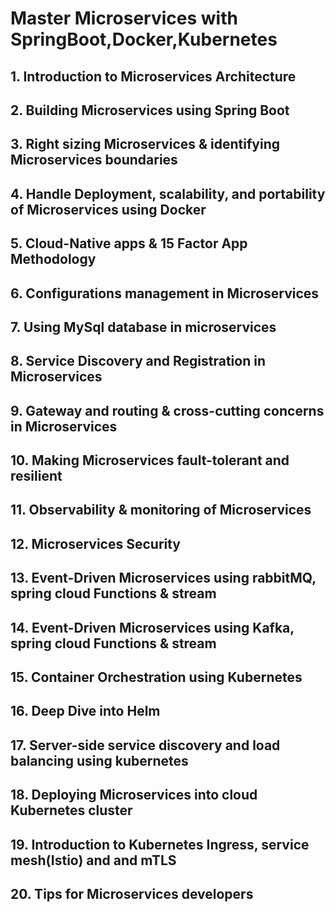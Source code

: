 #  Master Microservices with SpringBoot,Docker,Kubernetes


## 1. Introduction to Microservices Architecture
## 2. Building Microservices using Spring Boot
## 3. Right sizing Microservices & identifying Microservices boundaries
## 4. Handle Deployment, scalability, and portability of Microservices using Docker
## 5. Cloud-Native apps & 15 Factor App Methodology
## 6. Configurations management in Microservices
## 7. Using MySql database in microservices
## 8. Service Discovery and Registration in Microservices
## 9. Gateway and routing & cross-cutting concerns in Microservices
## 10. Making Microservices fault-tolerant and resilient
## 11. Observability & monitoring of Microservices
## 12. Microservices Security
## 13. Event-Driven Microservices using rabbitMQ, spring cloud Functions & stream
## 14. Event-Driven Microservices using Kafka, spring cloud Functions & stream
## 15. Container Orchestration using Kubernetes
## 16. Deep Dive into Helm
## 17. Server-side service discovery and load balancing using kubernetes
## 18. Deploying Microservices into cloud Kubernetes cluster
## 19. Introduction to Kubernetes Ingress, service mesh(Istio) and and mTLS
## 20. Tips for Microservices developers